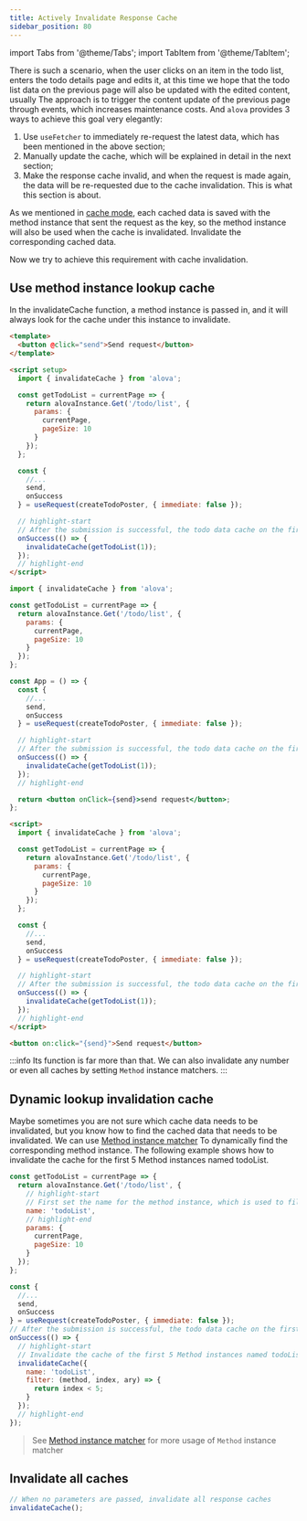 ```yaml
---
title: Actively Invalidate Response Cache
sidebar_position: 80
---
```


import Tabs from '@theme/Tabs';
import TabItem from '@theme/TabItem';

There is such a scenario, when the user clicks on an item in the todo list, enters the todo details page and edits it, at this time we hope that the todo list data on the previous page will also be updated with the edited content, usually The approach is to trigger the content update of the previous page through events, which increases maintenance costs. And `alova` provides 3 ways to achieve this goal very elegantly:

1. Use `useFetcher` to immediately re-request the latest data, which has been mentioned in the above section;
2. Manually update the cache, which will be explained in detail in the next section;
3. Make the response cache invalid, and when the request is made again, the data will be re-requested due to the cache invalidation. This is what this section is about.

As we mentioned in [cache mode](/learning/response-cache), each cached data is saved with the method instance that sent the request as the key, so the method instance will also be used when the cache is invalidated. Invalidate the corresponding cached data.

Now we try to achieve this requirement with cache invalidation.

## Use method instance lookup cache

In the invalidateCache function, a method instance is passed in, and it will always look for the cache under this instance to invalidate.

<Tabs groupId="framework">
<TabItem value="1" label="vue">

```html
<template>
  <button @click="send">Send request</button>
</template>

<script setup>
  import { invalidateCache } from 'alova';

  const getTodoList = currentPage => {
    return alovaInstance.Get('/todo/list', {
      params: {
        currentPage,
        pageSize: 10
      }
    });
  };

  const {
    //...
    send,
    onSuccess
  } = useRequest(createTodoPoster, { immediate: false });

  // highlight-start
  // After the submission is successful, the todo data cache on the first page will be invalidated
  onSuccess(() => {
    invalidateCache(getTodoList(1));
  });
  // highlight-end
</script>
```

</TabItem>
<TabItem value="2" label="react">

```jsx
import { invalidateCache } from 'alova';

const getTodoList = currentPage => {
  return alovaInstance.Get('/todo/list', {
    params: {
      currentPage,
      pageSize: 10
    }
  });
};

const App = () => {
  const {
    //...
    send,
    onSuccess
  } = useRequest(createTodoPoster, { immediate: false });

  // highlight-start
  // After the submission is successful, the todo data cache on the first page will be invalidated
  onSuccess(() => {
    invalidateCache(getTodoList(1));
  });
  // highlight-end

  return <button onClick={send}>send request</button>;
};
```

</TabItem>
<TabItem value="3" label="svelte">

```html
<script>
  import { invalidateCache } from 'alova';

  const getTodoList = currentPage => {
    return alovaInstance.Get('/todo/list', {
      params: {
        currentPage,
        pageSize: 10
      }
    });
  };

  const {
    //...
    send,
    onSuccess
  } = useRequest(createTodoPoster, { immediate: false });

  // highlight-start
  // After the submission is successful, the todo data cache on the first page will be invalidated
  onSuccess(() => {
    invalidateCache(getTodoList(1));
  });
  // highlight-end
</script>

<button on:click="{send}">Send request</button>
```

</TabItem>
</Tabs>

:::info
Its function is far more than that. We can also invalidate any number or even all caches by setting `Method` instance matchers.
:::

## Dynamic lookup invalidation cache

Maybe sometimes you are not sure which cache data needs to be invalidated, but you know how to find the cached data that needs to be invalidated. We can use [Method instance matcher](../next-step/method-instance-matcher) To dynamically find the corresponding method instance. The following example shows how to invalidate the cache for the first 5 Method instances named todoList.

```javascript
const getTodoList = currentPage => {
  return alovaInstance.Get('/todo/list', {
    // highlight-start
    // First set the name for the method instance, which is used to filter out the required Method instance when the Method instance cannot be specified directly
    name: 'todoList',
    // highlight-end
    params: {
      currentPage,
      pageSize: 10
    }
  });
};

const {
  //...
  send,
  onSuccess
} = useRequest(createTodoPoster, { immediate: false });
// After the submission is successful, the todo data cache on the first page will be invalidated
onSuccess(() => {
  // highlight-start
  // Invalidate the cache of the first 5 Method instances named todoList
  invalidateCache({
    name: 'todoList',
    filter: (method, index, ary) => {
      return index < 5;
    }
  });
  // highlight-end
});
```

> See [Method instance matcher](/next-step/method-instance-matcher) for more usage of `Method` instance matcher

## Invalidate all caches

```javascript
// When no parameters are passed, invalidate all response caches
invalidateCache();
```
